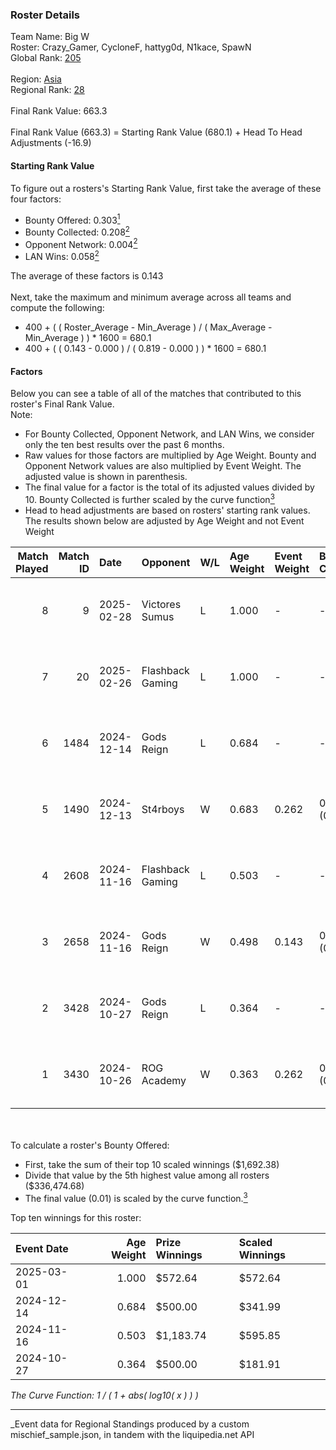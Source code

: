 ### Roster Details<br />
Team Name: Big W<br />
Roster: Crazy_Gamer, CycloneF, hattyg0d, N1kace, SpawN<br />
Global Rank: [205](../../standings_global_2025_03_01.md)<br />
<br />
Region: [Asia]( ../../standings_asia_2025_03_01.md)<br />
Regional Rank: [28]( ../../standings_asia_2025_03_01.md)<br />
<br />
Final Rank Value:  663.3<br />
<br />
Final Rank Value (663.3) = Starting Rank Value (680.1) + Head To Head Adjustments (-16.9)<br />

#### Starting Rank Value<br />
To figure out a rosters's Starting Rank Value, first take the average of these four factors:<br />
- Bounty Offered: 0.303[<sup>1</sup>](#table2)
- Bounty Collected: 0.208[<sup>2</sup>](#table1)
- Opponent Network: 0.004[<sup>2</sup>](#table1)
- LAN Wins: 0.058[<sup>2</sup>](#table1)

The average of these factors is 0.143<br />
<br />
Next, take the maximum and minimum average across all teams and compute the following:<br />
- 400 + ( ( Roster_Average - Min_Average ) / ( Max_Average - Min_Average ) ) * 1600 = 680.1
- 400 + ( ( 0.143 - 0.000 ) / ( 0.819 - 0.000 ) ) * 1600 = 680.1


#### Factors<br />
Below you can see a table of all of the matches that contributed to this roster's Final Rank Value.<br />
Note:<br />

- For Bounty Collected, Opponent Network, and LAN Wins, we consider only the ten best results over the past 6 months.
- Raw values for those factors are multiplied by Age Weight. Bounty and Opponent Network values are also multiplied by Event Weight. The adjusted value is shown in parenthesis.
- The final value for a factor is the total of its adjusted values divided by 10. Bounty Collected is further scaled by the curve function[<sup>3</sup>](#curveFunction)
- Head to head adjustments are based on rosters' starting rank values. The results shown below are adjusted by Age Weight and not Event Weight
<span id="table1"></span><br />


| Match Played | Match ID | Date       | Opponent         | W/L | Age Weight | Event Weight | Bounty Collected | Opponent Network | LAN Wins  | H2H Adj. | Roster                                         |
| -: | -: | :- | :- | :- | :- | :- | :- | :- | :- | -: | :- |
|            8 |        9 | 2025-02-28 | Victores Sumus   | L   | 1.000      | -            | -                | -                | -         |   -16.26 | Crazy_Gamer, CycloneF, hattyg0d, N1kace, SpawN |
|            7 |       20 | 2025-02-26 | Flashback Gaming | L   | 1.000      | -            | -                | -                | -         |   -11.35 | Crazy_Gamer, CycloneF, hattyg0d, N1kace, SpawN |
|            6 |     1484 | 2024-12-14 | Gods Reign       | L   | 0.684      | -            | -                | -                | -         |    -5.24 | Crazy_Gamer, CycloneF, hattygOD, N1kace, SpawN |
|            5 |     1490 | 2024-12-13 | St4rboys         | W   | 0.683      | 0.262        | 0.002 (0.000)    | 0.036 (0.006)    | 0 (0.000) |     9.57 | Crazy_Gamer, CycloneF, hattygOD, N1kace, SpawN |
|            4 |     2608 | 2024-11-16 | Flashback Gaming | L   | 0.503      | -            | -                | -                | -         |    -5.76 | Crazy_Gamer, CycloneF, hattygOD, N1kace, SpawN |
|            3 |     2658 | 2024-11-16 | Gods Reign       | W   | 0.498      | 0.143        | 0.018 (0.001)    | 0.440 (0.031)    | 1 (0.498) |    12.40 | Crazy_Gamer, CycloneF, hattygOD, N1kace, SpawN |
|            2 |     3428 | 2024-10-27 | Gods Reign       | L   | 0.364      | -            | -                | -                | -         |    -2.19 | clouda, Crazy_Gamer, CycloneF, EmbeR, SpawN    |
|            1 |     3430 | 2024-10-26 | ROG Academy      | W   | 0.363      | 0.262        | 0.000 (0.000)    | 0.000 (0.000)    | 0 (0.000) |     1.97 | clouda, Crazy_Gamer, CycloneF, EmbeR, SpawN    |

<br />
<span id="table2"></span><br />
To calculate a roster's Bounty Offered:<br />

- First, take the sum of their top 10 scaled winnings ($1,692.38)
- Divide that value by the 5th highest value among all rosters ($336,474.68)
- The final value (0.01) is scaled by the curve function.[<sup>3</sup>](#curveFunction)

Top ten winnings for this roster:<br />

| Event Date | Age Weight | Prize Winnings | Scaled Winnings |
| :- | -: | :- | :- |
| 2025-03-01 |      1.000 | $572.64        | $572.64         |
| 2024-12-14 |      0.684 | $500.00        | $341.99         |
| 2024-11-16 |      0.503 | $1,183.74      | $595.85         |
| 2024-10-27 |      0.364 | $500.00        | $181.91         |


<span id="curveFunction"></span>_The Curve Function: 1 / ( 1 + abs( log10( x ) ) )_<br />

---
_Event data for Regional Standings produced by a custom mischief_sample.json, in tandem with the liquipedia.net API<br />
